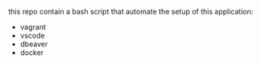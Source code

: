 this repo contain a bash script that automate the setup of this application:

- vagrant
- vscode
- dbeaver
- docker
